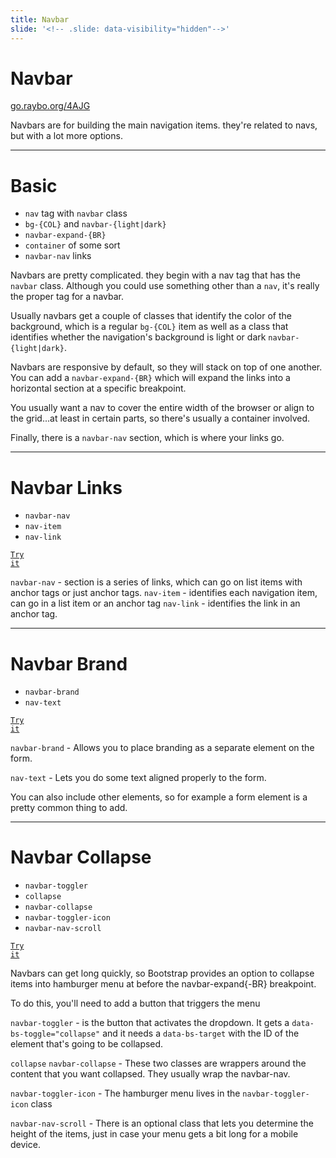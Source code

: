 ```yaml
---
title: Navbar
slide: '<!-- .slide: data-visibility="hidden"-->'
---
```


<!-- .slide: data-state="layout-title" class="bg-dark"-->

# Navbar

<div class="slide-link"><a href="https://go.raybo.org/4AJG"><i class="fab fa-slideshare"></i> go.raybo.org/4AJG</a></div>

> >

Navbars are for building the main navigation items. they're related to navs, but with a lot more options.

---

# Basic

- `nav` tag with `navbar` class
- `bg-{COL}` and `navbar-{light|dark}`
- `navbar-expand-{BR}`
- `container` of some sort
- `navbar-nav` links

> >

Navbars are pretty complicated. they begin with a nav tag that has the `navbar` class. Although you could use something other than a `nav`, it's really the proper tag for a navbar.

Usually navbars get a couple of classes that identify the color of the background, which is a regular `bg-{COL}` item as well as a class that identifies whether the navigation's background is light or dark `navbar-{light|dark}`.

Navbars are responsive by default, so they will stack on top of one another. You can add a `navbar-expand-{BR}` which will expand the links into a horizontal section at a specific breakpoint.

You usually want a nav to cover the entire width of the browser or align to the grid...at least in certain parts, so there's usually a container involved.

Finally, there is a `navbar-nav` section, which is where your links go.

---

# Navbar Links

- `navbar-nav`
- `nav-item`
- `nav-link`

<a href="https://codepen.io/planetoftheweb/pen/PoWBBye?editors=1000" target="_blank"><code class="code-royal">Try it</code></a>

> >

`navbar-nav` - section is a series of links, which can go on list items with anchor tags or just anchor tags.
`nav-item` - identifies each navigation item, can go in a list item or an anchor tag
`nav-link` - identifies the link in an anchor tag.

---

# Navbar Brand

- `navbar-brand`
- `nav-text`

<a href="https://codepen.io/planetoftheweb/pen/XWpBPRp?editors=1000" target="_blank"><code class="code-royal">Try it</code></a>

> >

`navbar-brand` - Allows you to place branding as a separate element on the form.

`nav-text` - Lets you do some text aligned properly to the form.

You can also include other elements, so for example a form element is a pretty common thing to add.

---

# Navbar Collapse

- `navbar-toggler`
- `collapse`
- `navbar-collapse`
- `navbar-toggler-icon`
- `navbar-nav-scroll`

<a href="https://codepen.io/planetoftheweb/pen/RwKBYdO?editors=1000" target="_blank"><code class="code-royal">Try it</code></a>

> >

Navbars can get long quickly, so Bootstrap provides an option to collapse items into hamburger menu at before the navbar-expand{-BR} breakpoint.

To do this, you'll need to add a button that triggers the menu

`navbar-toggler` - is the button that activates the dropdown. It gets a `data-bs-toggle="collapse"` and it needs a `data-bs-target` with the ID of the element that's going to be collapsed.

`collapse` `navbar-collapse` - These two classes are wrappers around the content that you want collapsed. They usually wrap the navbar-nav.

`navbar-toggler-icon` - The hamburger menu lives in the `navbar-toggler-icon` class

`navbar-nav-scroll` - There is an optional class that lets you determine the height of the items, just in case your menu gets a bit long for a mobile device.
